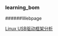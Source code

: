 ### learning_bom

######Webpage

[Linux USB驱动框架分析](http://blog.chinaunix.net/uid-272870-id-2137768.html)
